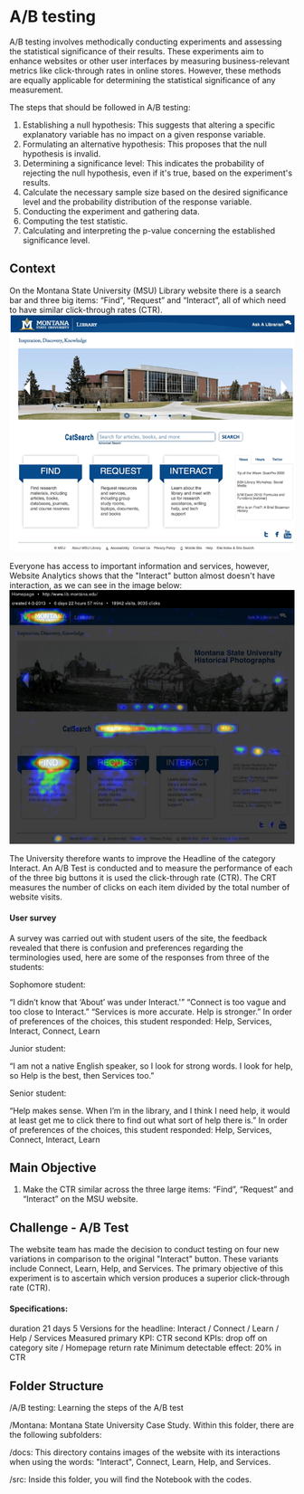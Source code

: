 # A/B testing 

A/B testing involves methodically conducting experiments and assessing the statistical significance of their results. These experiments aim to enhance websites or other user interfaces by measuring business-relevant metrics like click-through rates in online stores. However, these methods are equally applicable for determining the statistical significance of any measurement.

The steps that should be followed in A/B testing:

1. Establishing a null hypothesis: This suggests that altering a specific explanatory variable has no impact on a given response variable.
2. Formulating an alternative hypothesis: This proposes that the null hypothesis is invalid.
3. Determining a significance level: This indicates the probability of rejecting the null hypothesis, even if it's true, based on the experiment's results.
4. Calculate the necessary sample size based on the desired significance level and the probability distribution of the response variable.
5. Conducting the experiment and gathering data.
6. Computing the test statistic.
7. Calculating and interpreting the p-value concerning the established significance level.

## Context

On the Montana State University (MSU) Library website there is a search bar and three big items: “Find”, “Request” and “Interact”, all of which need to have similar click-through rates (CTR).
 ![website_montana](https://github.com/HeleneRebelo/A-B-Test/blob/main/images/website_montana.png)

 Everyone has access to important information and services, however, Website Analytics shows that the "Interact" button almost doesn't have interaction, as we can see in the image below:
 ![interactions_website](https://github.com/HeleneRebelo/A-B-Test/blob/main/images/interactions_website.png)

 The University therefore wants to improve the Headline of the category Interact. An A/B Test is conducted and to measure the performance of each of the three big buttons it is used the click-through rate (CTR). The CRT measures the number of clicks on each item divided by the total number of website visits.

#### User survey

A survey was carried out with student users of the site, the feedback revealed that there is confusion and preferences regarding the terminologies used, here are some of the responses from three of the students:

Sophomore student:

“I didn’t know that ‘About’ was under Interact.'”
“Connect is too vague and too close to Interact.”
“Services is more accurate. Help is stronger.” 
In order of preferences of the choices, this student responded: Help, Services, Interact, Connect, Learn

Junior student:

“I am not a native English speaker, so I look for strong words. I look for help, so Help is the best, then Services too.”

Senior student:

“Help makes sense. When I’m in the library, and I think I need help, it would at least get me to click there to find out what sort of help there is.”
In order of preferences of the choices, this student responded: Help, Services, Connect, Interact, Learn

## Main Objective

1. Make the CTR similar across the three large items: “Find”, “Request” and “Interact” on the MSU website.

## Challenge - A/B Test

The website team has made the decision to conduct testing on four new variations in comparison to the original "Interact" button. These variants include Connect, Learn, Help, and Services. The primary objective of this experiment is to ascertain which version produces a superior click-through rate (CTR).

#### Specifications: 
duration 21 days
5 Versions for the headline: Interact / Connect / Learn / Help / Services
Measured primary KPI: CTR
second KPIs: drop off on category site / Homepage return rate
Minimum detectable effect: 20% in CTR

## Folder Structure

/A/B testing: Learning the steps of the A/B test

/Montana: Montana State University Case Study. Within this folder, there are the following subfolders:

/docs: This directory contains images of the website with its interactions when using the words: "Interact", Connect, Learn, Help, and Services.

/src: Inside this folder, you will find the Notebook with the codes.

